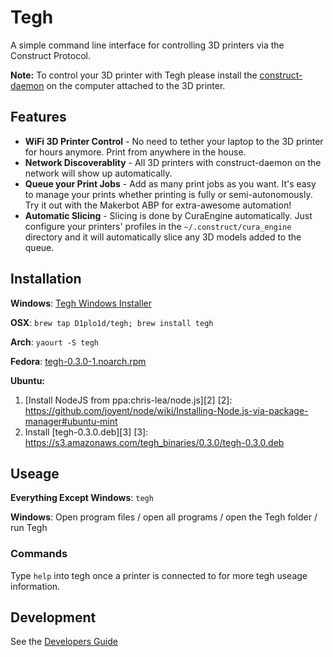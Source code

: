 # Tegh

A simple command line interface for controlling 3D printers via the Construct Protocol.

**Note:** To control your 3D printer with Tegh please install the [construct-daemon](https://github.com/D1plo1d/construct-daemon) on the computer attached to the 3D printer.


## Features

* **WiFi 3D Printer Control** - No need to tether your laptop to the 3D printer for hours anymore. Print from anywhere in the house.
* **Network Discoverablity** - All 3D printers with construct-daemon on the network will show up automatically.
* **Queue your Print Jobs** - Add as many print jobs as you want. It's easy to manage your prints whether printing is fully or semi-autonomously. Try it out with the Makerbot ABP for extra-awesome automation!
* **Automatic Slicing** - Slicing is done by CuraEngine automatically. Just configure your printers' profiles in the `~/.construct/cura_engine` directory and it will automatically slice any 3D models added to the queue.


## Installation

**Windows**: [Tegh Windows Installer][1]

[1]:https://s3.amazonaws.com/tegh_binaries/0.3.0/tegh-0.3.0-setup.exe

**OSX**: `brew tap D1plo1d/tegh; brew install tegh`

**Arch**: `yaourt -S tegh`

**Fedora**: [tegh-0.3.0-1.noarch.rpm][2314]

[2314]:https://s3.amazonaws.com/tegh_binaries/0.3.0/tegh-0.3.0-1.noarch.rpm

**Ubuntu:**

1. [Install NodeJS from ppa:chris-lea/node.js][2]
[2]: https://github.com/joyent/node/wiki/Installing-Node.js-via-package-manager#ubuntu-mint
2. Install [tegh-0.3.0.deb][3]
[3]: https://s3.amazonaws.com/tegh_binaries/0.3.0/tegh-0.3.0.deb


## Useage

**Everything Except Windows**: `tegh`

**Windows**: Open program files / open all programs / open the Tegh folder / run Tegh

### Commands

Type `help` into tegh once a printer is connected to for more tegh useage information.


## Development

See the [Developers Guide](https://github.com/D1plo1d/tegh/wiki/Developers-Guide)




